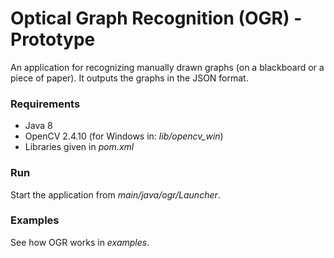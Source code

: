 # Optical Graph Recognition (OGR) - Prototype

An application for recognizing manually drawn graphs (on a blackboard or a piece of paper). It outputs the graphs in the JSON format.

### Requirements
* Java 8
* OpenCV 2.4.10 (for Windows in: *lib/opencv_win*)
* Libraries given in *pom.xml*

### Run
Start the application from *main/java/ogr/Launcher*.

### Examples
See how OGR works in *examples*.
